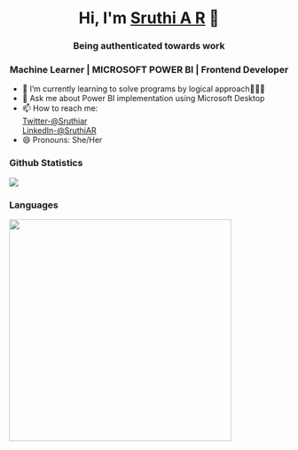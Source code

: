 <h1 align="center">Hi, I'm <a href ="https://www.linkedin.com/in/sruthi-a-r-932740200">Sruthi A R</a> 👋</h1>
<h3 align="center">Being authenticated towards work</h3>
<h3 align="center"> Machine Learner | MICROSOFT POWER BI | Frontend Developer </h3>


- 🌱 I’m currently learning to solve programs by logical approach👩🏻‍💻
- 💬 Ask me about Power BI implementation using Microsoft Desktop
- 📫 How to reach me: <br>[Twitter-@Sruthiar](https://twitter.com/Sruthiar?s=08)<br>
               [LinkedIn-@SruthiAR](https://www.linkedin.com/in/sruthi-a-r-932740200)
- 😄 Pronouns: She/Her


### Github Statistics
<img src="https://github-readme-stats.vercel.app/api?username=SruthiGIT-cloud&&show_icons=true&title_color=ffffff&icon_color=bb2acf&text_color=FFFFFF&bg_color=151515"/>

### Languages

[<img src="https://github-readme-stats.vercel.app/api/top-langs/?username=SruthiGIT-cloud&langs_count=8&layout=compact" width="400"/>](https://github-readme-stats.vercel.app/api/top-langs/?username=SruthiGIT-cloud&langs_count=8&layout=compact)
